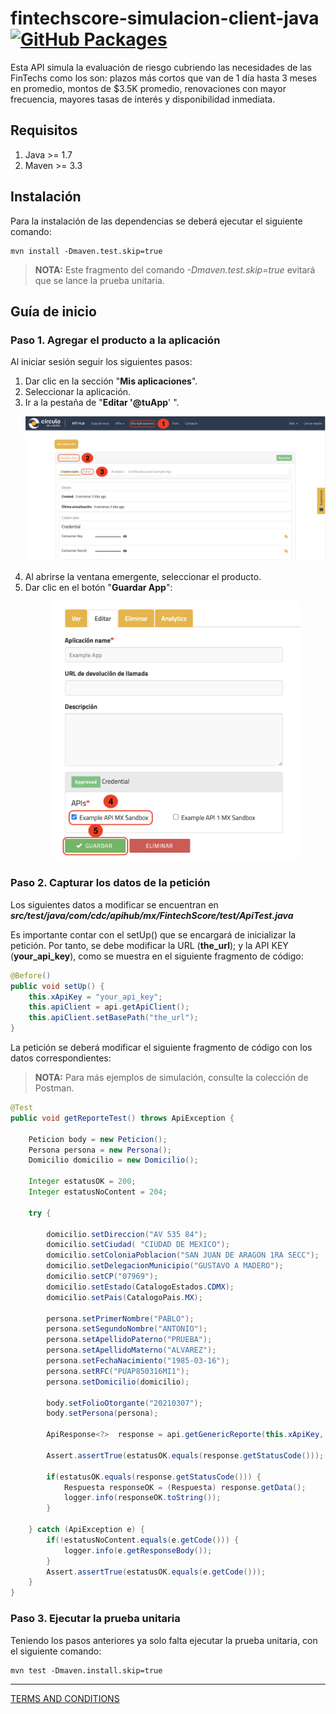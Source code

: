 # fintechscore-simulacion-client-java [![GitHub Packages](https://img.shields.io/badge/Maven&nbsp;package-Last&nbsp;version-lemon)](https://github.com/orgs/APIHub-CdC/packages?repo_name=fintechscore-simulacion-client-java) 

Esta API simula la evaluación de riesgo cubriendo las necesidades de las FinTechs como los son: plazos más cortos que van de 1 día hasta 3 meses en promedio, montos de $3.5K promedio, renovaciones con mayor frecuencia, mayores tasas de interés y disponibilidad inmediata.

## Requisitos

1. Java >= 1.7
2. Maven >= 3.3

## Instalación

Para la instalación de las dependencias se deberá ejecutar el siguiente comando:

```shell
mvn install -Dmaven.test.skip=true
```

> **NOTA:** Este fragmento del comando *-Dmaven.test.skip=true* evitará que se lance la prueba unitaria.


## Guía de inicio

### Paso 1. Agregar el producto a la aplicación

Al iniciar sesión seguir los siguientes pasos:

 1. Dar clic en la sección "**Mis aplicaciones**".
 2. Seleccionar la aplicación.
 3. Ir a la pestaña de "**Editar '@tuApp**' ".
    <p align="center">
      <img src="https://github.com/APIHub-CdC/imagenes-cdc/blob/master/edit_applications.jpg" width="900">
    </p>
 4. Al abrirse la ventana emergente, seleccionar el producto.
 5. Dar clic en el botón "**Guardar App**":
    <p align="center">
      <img src="https://github.com/APIHub-CdC/imagenes-cdc/blob/master/selected_product.jpg" width="400">
    </p>

### Paso 2. Capturar los datos de la petición

Los siguientes datos a modificar se encuentran en ***src/test/java/com/cdc/apihub/mx/FintechScore/test/ApiTest.java***

Es importante contar con el setUp() que se encargará de inicializar la petición. Por tanto, se debe modificar la URL (**the_url**); y la API KEY (**your_api_key**), como se muestra en el siguiente fragmento de código:

```java
@Before()
public void setUp() {
    this.xApiKey = "your_api_key";
    this.apiClient = api.getApiClient();
    this.apiClient.setBasePath("the_url");
}
```

La petición se deberá modificar el siguiente fragmento de código con los datos correspondientes:

> **NOTA:** Para más ejemplos de simulación, consulte la colección de Postman.

```java
@Test
public void getReporteTest() throws ApiException {
    
    Peticion body = new Peticion();
    Persona persona = new Persona();
    Domicilio domicilio = new Domicilio();
    
    Integer estatusOK = 200;
    Integer estatusNoContent = 204;
    
    try {
        
        domicilio.setDireccion("AV 535 84");
        domicilio.setCiudad( "CIUDAD DE MEXICO");
        domicilio.setColoniaPoblacion("SAN JUAN DE ARAGON 1RA SECC");
        domicilio.setDelegacionMunicipio("GUSTAVO A MADERO");
        domicilio.setCP("07969");
        domicilio.setEstado(CatalogoEstados.CDMX);
        domicilio.setPais(CatalogoPais.MX);
        
        persona.setPrimerNombre("PABLO");
        persona.setSegundoNombre("ANTONIO");
        persona.setApellidoPaterno("PRUEBA");
        persona.setApellidoMaterno("ALVAREZ");
        persona.setFechaNacimiento("1985-03-16");
        persona.setRFC("PUAP850316MI1");
        persona.setDomicilio(domicilio);
        
        body.setFolioOtorgante("20210307");
        body.setPersona(persona);
        
        ApiResponse<?>  response = api.getGenericReporte(this.xApiKey, body);
        
        Assert.assertTrue(estatusOK.equals(response.getStatusCode()));
        
        if(estatusOK.equals(response.getStatusCode())) {
            Respuesta responseOK = (Respuesta) response.getData();
            logger.info(responseOK.toString());
        }

    } catch (ApiException e) {
        if(!estatusNoContent.equals(e.getCode())) {
            logger.info(e.getResponseBody());
        }
        Assert.assertTrue(estatusOK.equals(e.getCode()));           
    }
}
```

### Paso 3. Ejecutar la prueba unitaria

Teniendo los pasos anteriores ya solo falta ejecutar la prueba unitaria, con el siguiente comando:

```shell
mvn test -Dmaven.install.skip=true
```

---
[TERMS AND CONDITIONS](https://github.com/APIHub-CdC/licencias-cdc)
